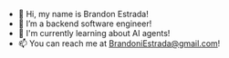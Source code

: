 - 👋 Hi, my name is Brandon Estrada!
- 👀 I’m a backend software engineer!
- 🌱 I'm currently learning about AI agents!
- 📫 You can reach me at BrandoniEstrada@gmail.com!

<!---
BrandonEstrada/BrandonEstrada is a ✨ special ✨ repository because its `README.md` (this file) appears on your GitHub profile.
You can click the Preview link to take a look at your changes.
--->
